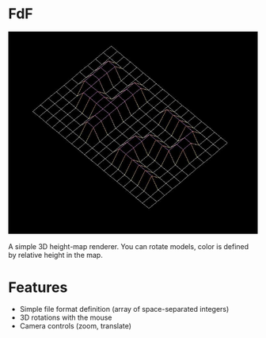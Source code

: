 # FdF
![screenshot](/img/fdf_img.jpg?raw=true)

A simple 3D height-map renderer. You can rotate models, color is defined by
relative height in the map.

# Features
* Simple file format definition (array of space-separated integers)
* 3D rotations with the mouse
* Camera controls (zoom, translate)
